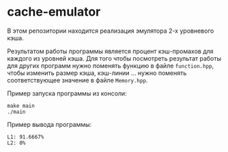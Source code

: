 # cache-emulator

В этом репозитории находится реализация эмулятора 2-х уровневого кэша.

Результатом работы программы является процент кэш-промахов для каждого из уровней кэша. Для того чтобы посмотреть результат работы для других программ нужно поменять функцию в файле ```function.hpp```, чтобы изменить размер кэша, кэш-линии ... нужно поменять соответствующее значение в файле ```Memory.hpp```.

Пример запуска программы из консоли:
```
make main
./main
```

Пример вывода программы:
```
L1: 91.6667%
L2: 0%
```
